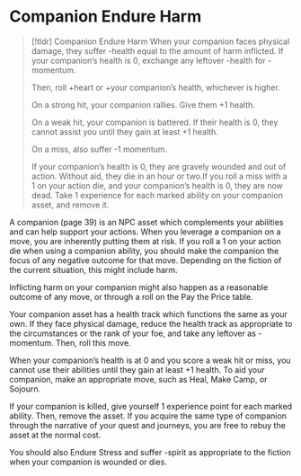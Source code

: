 # Companion Endure Harm
>[!tldr] Companion Endure Harm
>When your companion faces physical damage, they suffer -health equal to the amount of harm inflicted. If your companion’s health is 0, exchange any leftover -health for -momentum.
>
>Then, roll +heart or +your companion’s health, whichever is higher. 
>
>On a strong hit, your companion rallies. Give them +1 health.
>
>On a weak hit, your companion is battered. If their health is 0, they cannot assist you until they gain at least +1 health.
>
>On a miss, also suffer -1 momentum. 
>
>If your companion’s health is 0, they are gravely wounded and out of action. Without aid, they die in an hour or two.If you roll a miss with a 1 on your action die, and your companion’s health is 0, they are now dead. Take 1 experience for each marked ability on your companion asset, and remove it.

A companion (page 39) is an NPC asset which complements your abilities and can help support your actions. When you leverage a companion on a move, you are inherently putting them at risk. If you roll a 1 on your action die when using a companion ability, you should make the companion the focus of any negative outcome for that move. Depending on the fiction of the current situation, this might include harm.

Inflicting harm on your companion might also happen as a reasonable outcome of any move, or through a roll on the Pay the Price table.

Your companion asset has a health track which functions the same as your own. If they face physical damage, reduce the health track as appropriate to the circumstances or the rank of your foe, and take any leftover as -momentum. Then, roll this move.

When your companion’s health is at 0 and you score a weak hit or miss, you cannot use their abilities until they gain at least +1 health. To aid your companion, make an appropriate move, such as Heal, Make Camp, or Sojourn.

If your companion is killed, give yourself 1 experience point for each marked ability. Then, remove the asset. If you acquire the same type of companion through the narrative of your quest and journeys, you are free to rebuy the asset at the normal cost.

You should also Endure Stress and suffer -spirit as appropriate to the fiction when your companion is wounded or dies.